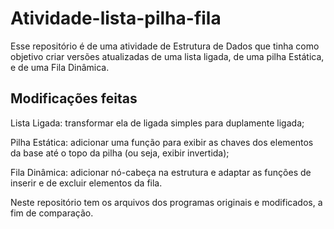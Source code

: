 # Atividade-lista-pilha-fila

Esse repositório é de uma atividade de Estrutura de Dados que tinha como objetivo criar versões atualizadas de uma lista ligada, de uma pilha Estática, e de uma Fila Dinâmica.

## Modificações feitas

Lista Ligada: transformar ela de ligada simples para duplamente ligada;

Pilha Estática: adicionar uma função para exibir as chaves dos elementos da base até o topo da pilha (ou seja, exibir invertida);

Fila Dinâmica: adicionar nó-cabeça na estrutura e adaptar as funções de inserir e de excluir elementos da fila.

Neste repositório tem os arquivos dos programas originais e modificados, a fim de comparação.

